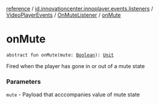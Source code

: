 [reference](../../../index.md) / [id.innovationcenter.innoplayer.events.listeners](../../index.md) / [VideoPlayerEvents](../index.md) / [OnMuteListener](index.md) / [onMute](./on-mute.md)

# onMute

`abstract fun onMute(mute: `[`Boolean`](https://kotlinlang.org/api/latest/jvm/stdlib/kotlin/-boolean/index.html)`): `[`Unit`](https://kotlinlang.org/api/latest/jvm/stdlib/kotlin/-unit/index.html)

Fired when the player has gone in or out of a mute state

### Parameters

`mute` - Payload that acccompanies value of mute state